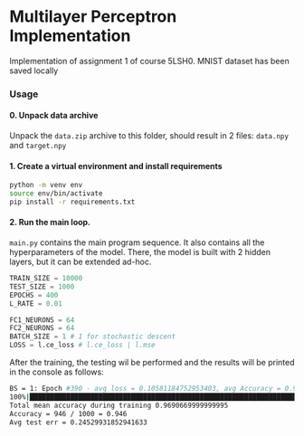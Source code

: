 # Multilayer Perceptron Implementation

Implementation of assignment 1 of course 5LSH0.
MNIST dataset has been saved locally 

### Usage
#### 0. Unpack data archive

Unpack the `data.zip` archive to this folder, should result in 2 files: `data.npy` and `target.npy`

#### 1. Create a virtual environment and install requirements

```bash
python -m venv env
source env/bin/activate
pip install -r requirements.txt
```

#### 2. Run the main loop.

`main.py` contains the main program sequence.
It also contains all the hyperparameters of the model.
There, the model is built with 2 hidden layers, but it can be extended ad-hoc.

```python
TRAIN_SIZE = 10000
TEST_SIZE = 1000
EPOCHS = 400
L_RATE = 0.01

FC1_NEURONS = 64
FC2_NEURONS = 64
BATCH_SIZE = 1 # 1 for stochastic descent
LOSS = l.ce_loss # l.ce_loss | l.mse
```

After the training, the testing wil be performed and the results will be printed in the console as follows:

```bash
BS = 1: Epoch #390 - avg loss = 0.10581184752953403, avg Accuracy = 0.9686035805626597, C: 9892, T: 10000
100%|██████████████████████████████████████████████████████████████████| 400/400 [08:24<00:00,  1.26s/it]
Total mean accuracy during training 0.9690669999999995
Accuracy = 946 / 1000 = 0.946
Avg test err = 0.24529931852941633
```